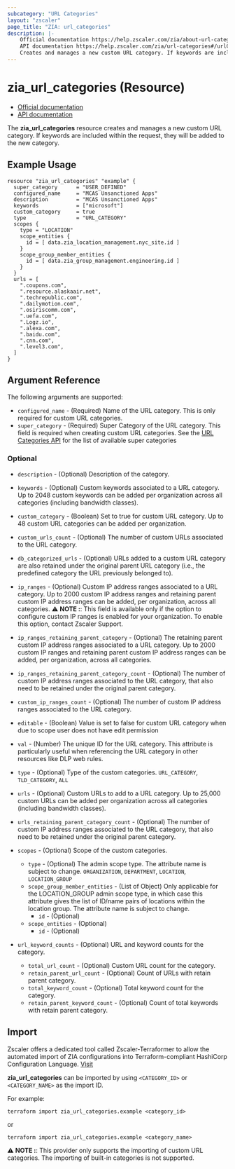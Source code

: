 ```yaml
---
subcategory: "URL Categories"
layout: "zscaler"
page_title: "ZIA: url_categories"
description: |-
    Official documentation https://help.zscaler.com/zia/about-url-categories
    API documentation https://help.zscaler.com/zia/url-categories#/urlCategories-get
    Creates and manages a new custom URL category. If keywords are included within the request, they will be added to the new category.
---
```


# zia_url_categories (Resource)

* [Official documentation](https://help.zscaler.com/zia/about-url-categories)
* [API documentation](https://help.zscaler.com/zia/url-categories#/urlCategories-get)

The **zia_url_categories** resource creates and manages a new custom URL category. If keywords are included within the request, they will be added to the new category.

## Example Usage

```hcl
resource "zia_url_categories" "example" {
  super_category      = "USER_DEFINED"
  configured_name     = "MCAS Unsanctioned Apps"
  description         = "MCAS Unsanctioned Apps"
  keywords            = ["microsoft"]
  custom_category     = true
  type                = "URL_CATEGORY"
  scopes {
    type = "LOCATION"
    scope_entities {
      id = [ data.zia_location_management.nyc_site.id ]
    }
    scope_group_member_entities {
      id = [ data.zia_group_management.engineering.id ]
    }
  }
  urls = [
    ".coupons.com",
    ".resource.alaskaair.net",
    ".techrepublic.com",
    ".dailymotion.com",
    ".osiriscomm.com",
    ".uefa.com",
    ".Logz.io",
    ".alexa.com",
    ".baidu.com",
    ".cnn.com",
    ".level3.com",
  ]
}
```

## Argument Reference

The following arguments are supported:

* `configured_name` - (Required) Name of the URL category. This is only required for custom URL categories.
* `super_category` - (Required) Super Category of the URL category. This field is required when creating custom URL categories. See the [URL Categories API](https://help.zscaler.com/zia/url-categories#/urlCategories-get) for the list of available super categories

### Optional

* `description` - (Optional) Description of the category.
* `keywords` - (Optional) Custom keywords associated to a URL category. Up to 2048 custom keywords can be added per organization across all categories (including bandwidth classes).
* `custom_category` - (Boolean) Set to true for custom URL category. Up to 48 custom URL categories can be added per organization.
* `custom_urls_count` - (Optional) The number of custom URLs associated to the URL category.
* `db_categorized_urls` - (Optional) URLs added to a custom URL category are also retained under the original parent URL category (i.e., the predefined category the URL previously belonged to).
* `ip_ranges` - (Optional) Custom IP address ranges associated to a URL category. Up to 2000 custom IP address ranges and retaining parent custom IP address ranges can be added, per organization, across all categories.
⚠️ **NOTE :**: This field is available only if the option to configure custom IP ranges is enabled for your organization. To enable this option, contact Zscaler Support.

* `ip_ranges_retaining_parent_category` - (Optional) The retaining parent custom IP address ranges associated to a URL category. Up to 2000 custom IP ranges and retaining parent custom IP address ranges can be added, per organization, across all categories.
* `ip_ranges_retaining_parent_category_count` - (Optional) The number of custom IP address ranges associated to the URL category, that also need to be retained under the original parent category.
* `custom_ip_ranges_count` - (Optional) The number of custom IP address ranges associated to the URL category.
* `editable` - (Boolean) Value is set to false for custom URL category when due to scope user does not have edit permission
* `val` - (Number) The unique ID for the URL category. This attribute is particularly useful when referencing the URL category in other resources like DLP web rules.
* `type` - (Optional) Type of the custom categories. `URL_CATEGORY`, `TLD_CATEGORY`, `ALL`
* `urls` - (Optional) Custom URLs to add to a URL category. Up to 25,000 custom URLs can be added per organization across all categories (including bandwidth classes).
* `urls_retaining_parent_category_count` - (Optional) The number of custom IP address ranges associated to the URL category, that also need to be retained under the original parent category.

* `scopes` - (Optional) Scope of the custom categories.
  * `type` - (Optional) The admin scope type. The attribute name is subject to change. `ORGANIZATION`, `DEPARTMENT`, `LOCATION`, `LOCATION_GROUP`
  * `scope_group_member_entities` - (List of Object) Only applicable for the LOCATION_GROUP admin scope type, in which case this attribute gives the list of ID/name pairs of locations within the location group. The attribute name is subject to change.
    * `id` - (Optional)
  * `scope_entities` - (Optional)
    * `id` - (Optional)

* `url_keyword_counts` - (Optional) URL and keyword counts for the category.
  * `total_url_count` - (Optional) Custom URL count for the category.
  * `retain_parent_url_count` - (Optional) Count of URLs with retain parent category.
  * `total_keyword_count` - (Optional) Total keyword count for the category.
  * `retain_parent_keyword_count` - (Optional) Count of total keywords with retain parent category.

## Import

Zscaler offers a dedicated tool called Zscaler-Terraformer to allow the automated import of ZIA configurations into Terraform-compliant HashiCorp Configuration Language.
[Visit](https://github.com/zscaler/zscaler-terraformer)

**zia_url_categories** can be imported by using `<CATEGORY_ID>` or `<CATEGORY_NAME>` as the import ID.

For example:

```shell
terraform import zia_url_categories.example <category_id>
```

or

```shell
terraform import zia_url_categories.example <category_name>
```

⚠️ **NOTE :**:  This provider only supports the importing of custom URL categories. The importing of built-in categories is not supported.
